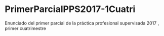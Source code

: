 # PrimerParcialPPS2017-1Cuatri
Enunciado del primer parcial de la práctica profesional supervisada 2017 , primer cuatrimestre
